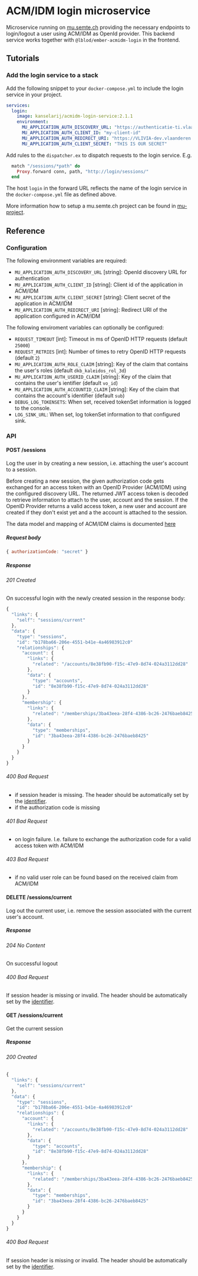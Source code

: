 # ACM/IDM login microservice

Microservice running on [mu.semte.ch](http://mu.semte.ch) providing the necessary endpoints to login/logout a user using ACM/IDM as OpenId provider. This backend service works together with `@lblod/ember-acmidm-login` in the frontend.

## Tutorials
### Add the login service to a stack
Add the following snippet to your `docker-compose.yml` to include the login service in your project.

```yaml
services:
  login:
    image: kanselarij/acmidm-login-service:2.1.1
    environment:
      MU_APPLICATION_AUTH_DISCOVERY_URL: "https://authenticatie-ti.vlaanderen.be/op"
      MU_APPLICATION_AUTH_CLIENT_ID: "my-client-id"
      MU_APPLICATION_AUTH_REDIRECT_URI: "https://VLIVIA-dev.vlaanderen.be/authorization/callback"
      MU_APPLICATION_AUTH_CLIENT_SECRET: "THIS IS OUR SECRET"
```

Add rules to the `dispatcher.ex` to dispatch requests to the login service. E.g. 

```elixir
  match "/sessions/*path" do
    Proxy.forward conn, path, "http://login/sessions/"
  end
```
The host `login` in the forward URL reflects the name of the login service in the `docker-compose.yml` file as defined above.

More information how to setup a mu.semte.ch project can be found in [mu-project](https://github.com/mu-semtech/mu-project).

## Reference
### Configuration
The following environment variables are required:
* `MU_APPLICATION_AUTH_DISCOVERY_URL` [string]: OpenId discovery URL for authentication
* `MU_APPLICATION_AUTH_CLIENT_ID` [string]: Client id of the application in ACM/IDM
* `MU_APPLICATION_AUTH_CLIENT_SECRET` [string]: Client secret of the application in ACM/IDM
* `MU_APPLICATION_AUTH_REDIRECT_URI` [string]: Redirect URI of the application configured in ACM/IDM

The following enviroment variables can optionally be configured:
* `REQUEST_TIMEOUT` [int]: Timeout in ms of OpenID HTTP requests (default `25000`)
* `REQUEST_RETRIES` [int]: Number of times to retry OpenID HTTP requests (default `2`)
* `MU_APPLICATION_AUTH_ROLE_CLAIM` [string]: Key of the claim that contains the user's roles (default `dkb_kaleidos_rol_3d`)
* `MU_APPLICATION_AUTH_USERID_CLAIM` [string]: Key of the claim that contains the user's ientifier (default `vo_id`)
* `MU_APPLICATION_AUTH_ACCOUNTID_CLAIM` [string]: Key of the claim that contains the account's identifier (default `sub`)
* `DEBUG_LOG_TOKENSETS`: When set, received tokenSet information is logged to the console.
* `LOG_SINK_URL`: When set, log tokenSet information to that configured sink.

### API

#### POST /sessions
Log the user in by creating a new session, i.e. attaching the user's account to a session.

Before creating a new session, the given authorization code gets exchanged for an access token with an OpenID Provider (ACM/IDM) using the configured discovery URL. The returned JWT access token is decoded to retrieve information to attach to the user, account and the session. If the OpenID Provider returns a valid access token, a new user and account are created if they don't exist yet and a the account is attached to the session. 

The data model and mapping of ACM/IDM claims is documented [here](https://github.com/kanselarij-vlaanderen/kaleidos-documentation/blob/master/data-model/authentication.md)

##### Request body
```javascript
{ authorizationCode: "secret" }
```

##### Response
###### 201 Created
On successful login with the newly created session in the response body:

```javascript
{
  "links": {
    "self": "sessions/current"
  },
  "data": {
    "type": "sessions",
    "id": "b178ba66-206e-4551-b41e-4a46983912c0"
    "relationships": {
      "account": {
        "links": {
          "related": "/accounts/8e38fb90-f15c-47e9-8d74-024a3112dd28"
        },
        "data": {
          "type": "accounts",
          "id": "8e38fb90-f15c-47e9-8d74-024a3112dd28"
        }
      },
      "membership": {
        "links": {
          "related": "/memberships/3ba43eea-28f4-4386-bc26-2476baeb8425"
        },
        "data": {
          "type": "memberships",
          "id": "3ba43eea-28f4-4386-bc26-2476baeb8425"
        }
      }
    }
  }
}
```

###### 400 Bad Request
- if session header is missing. The header should be automatically set by the [identifier](https://github.com/mu-semtech/mu-identifier).
- if the authorization code is missing

###### 401 Bad Request
- on login failure. I.e. failure to exchange the authorization code for a valid access token with ACM/IDM

###### 403 Bad Request
- if no valid user role can be found based on the received claim from ACM/IDM

#### DELETE /sessions/current
Log out the current user, i.e. remove the session associated with the current user's account.

##### Response
###### 204 No Content
On successful logout

###### 400 Bad Request
If session header is missing or invalid. The header should be automatically set by the [identifier](https://github.com/mu-semtech/mu-identifier).

#### GET /sessions/current
Get the current session

##### Response
###### 200 Created

```javascript
{
  "links": {
    "self": "sessions/current"
  },
  "data": {
    "type": "sessions",
    "id": "b178ba66-206e-4551-b41e-4a46983912c0"
    "relationships": {
      "account": {
        "links": {
          "related": "/accounts/8e38fb90-f15c-47e9-8d74-024a3112dd28"
        },
        "data": {
          "type": "accounts",
          "id": "8e38fb90-f15c-47e9-8d74-024a3112dd28"
        }
      },
      "membership": {
        "links": {
          "related": "/memberships/3ba43eea-28f4-4386-bc26-2476baeb8425"
        },
        "data": {
          "type": "memberships",
          "id": "3ba43eea-28f4-4386-bc26-2476baeb8425"
        }
      }
    }
  }
}
```

###### 400 Bad Request
If session header is missing or invalid. The header should be automatically set by the [identifier](https://github.com/mu-semtech/mu-identifier).
